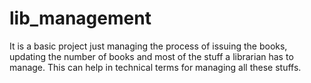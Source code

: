 # lib_management
It is a basic project just managing the process of issuing the books, updating the number of books and most of the stuff a librarian has to manage. This can help in technical terms for managing all these stuffs.
